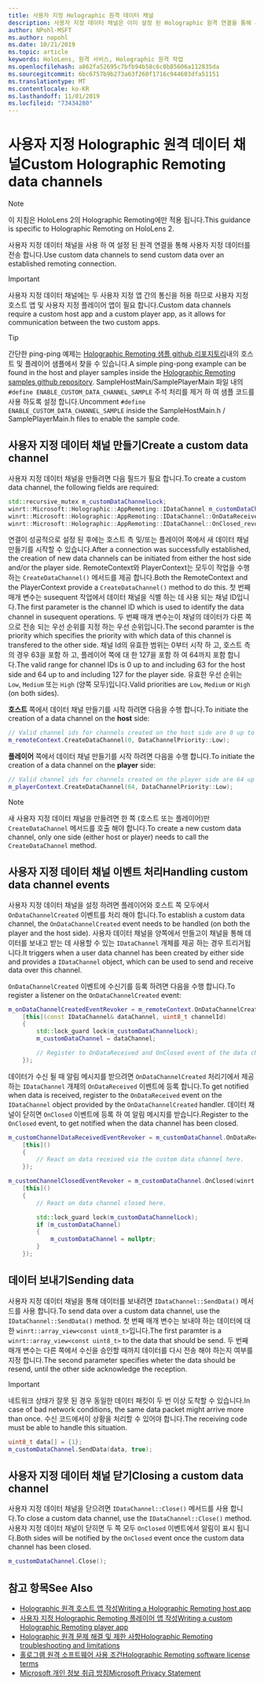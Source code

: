 ```yaml
---
title: 사용자 지정 Holographic 원격 데이터 채널
description: 사용자 지정 데이터 채널은 이미 설정 된 Holographic 원격 연결을 통해 사용자 데이터를 전송 하는 데 사용할 수 있습니다.
author: NPohl-MSFT
ms.author: nopohl
ms.date: 10/21/2019
ms.topic: article
keywords: HoloLens, 원격 서비스, Holographic 원격 작업
ms.openlocfilehash: a862fa52695c7bfb94b58c6c0b85606a112835da
ms.sourcegitcommit: 6bc6757b9b273a63f260f1716c944603dfa51151
ms.translationtype: MT
ms.contentlocale: ko-KR
ms.lasthandoff: 11/01/2019
ms.locfileid: "73434280"
---
```

# <a name="custom-holographic-remoting-data-channels"></a><span data-ttu-id="6e6ee-104">사용자 지정 Holographic 원격 데이터 채널</span><span class="sxs-lookup"><span data-stu-id="6e6ee-104">Custom Holographic Remoting data channels</span></span>

>[!NOTE]
><span data-ttu-id="6e6ee-105">이 지침은 HoloLens 2의 Holographic Remoting에만 적용 됩니다.</span><span class="sxs-lookup"><span data-stu-id="6e6ee-105">This guidance is specific to Holographic Remoting on HoloLens 2.</span></span>

<span data-ttu-id="6e6ee-106">사용자 지정 데이터 채널을 사용 하 여 설정 된 원격 연결을 통해 사용자 지정 데이터를 전송 합니다.</span><span class="sxs-lookup"><span data-stu-id="6e6ee-106">Use custom data channels to send custom data over an established remoting connection.</span></span>

>[!IMPORTANT]
><span data-ttu-id="6e6ee-107">사용자 지정 데이터 채널에는 두 사용자 지정 앱 간의 통신을 허용 하므로 사용자 지정 호스트 앱 및 사용자 지정 플레이어 앱이 필요 합니다.</span><span class="sxs-lookup"><span data-stu-id="6e6ee-107">Custom data channels require a custom host app and a custom player app, as it allows for communication between the two custom apps.</span></span>

>[!TIP]
><span data-ttu-id="6e6ee-108">간단한 ping-ping 예제는 [Holographic Remoting 샘플 github 리포지토리](https://github.com/microsoft/MixedReality-HolographicRemoting-Samples)내의 호스트 및 플레이어 샘플에서 찾을 수 있습니다.</span><span class="sxs-lookup"><span data-stu-id="6e6ee-108">A simple ping-pong example can be found in the host and player samples inside the [Holographic Remoting samples github repository](https://github.com/microsoft/MixedReality-HolographicRemoting-Samples).</span></span> <span data-ttu-id="6e6ee-109">SampleHostMain/SamplePlayerMain 파일 내의 ```#define ENABLE_CUSTOM_DATA_CHANNEL_SAMPLE``` 주석 처리를 제거 하 여 샘플 코드를 사용 하도록 설정 합니다.</span><span class="sxs-lookup"><span data-stu-id="6e6ee-109">Uncomment ```#define ENABLE_CUSTOM_DATA_CHANNEL_SAMPLE``` inside the SampleHostMain.h / SamplePlayerMain.h files to enable the sample code.</span></span>


## <a name="create-a-custom-data-channel"></a><span data-ttu-id="6e6ee-110">사용자 지정 데이터 채널 만들기</span><span class="sxs-lookup"><span data-stu-id="6e6ee-110">Create a custom data channel</span></span>


<span data-ttu-id="6e6ee-111">사용자 지정 데이터 채널을 만들려면 다음 필드가 필요 합니다.</span><span class="sxs-lookup"><span data-stu-id="6e6ee-111">To create a custom data channel, the following fields are required:</span></span>
```cpp
std::recursive_mutex m_customDataChannelLock;
winrt::Microsoft::Holographic::AppRemoting::IDataChannel m_customDataChannel = nullptr;
winrt::Microsoft::Holographic::AppRemoting::IDataChannel::OnDataReceived_revoker m_customChannelDataReceivedEventRevoker;
winrt::Microsoft::Holographic::AppRemoting::IDataChannel::OnClosed_revoker m_customChannelClosedEventRevoker;
```

<span data-ttu-id="6e6ee-112">연결이 성공적으로 설정 된 후에는 호스트 측 및/또는 플레이어 쪽에서 새 데이터 채널 만들기를 시작할 수 있습니다.</span><span class="sxs-lookup"><span data-stu-id="6e6ee-112">After a connection was successfully established, the creation of new data channels can be initiated from either the host side and/or the player side.</span></span> <span data-ttu-id="6e6ee-113">RemoteContext와 PlayerContext는 모두이 작업을 수행 하는 ```CreateDataChannel()``` 메서드를 제공 합니다.</span><span class="sxs-lookup"><span data-stu-id="6e6ee-113">Both the RemoteContext and the PlayerContext provide a ```CreateDataChannel()``` method to do this.</span></span> <span data-ttu-id="6e6ee-114">첫 번째 매개 변수는 susequent 작업에서 데이터 채널을 식별 하는 데 사용 되는 채널 ID입니다.</span><span class="sxs-lookup"><span data-stu-id="6e6ee-114">The first parameter is the channel ID which is used to identify the data channel in susequent operations.</span></span> <span data-ttu-id="6e6ee-115">두 번째 매개 변수는이 채널의 데이터가 다른 쪽으로 전송 되는 우선 순위를 지정 하는 우선 순위입니다.</span><span class="sxs-lookup"><span data-stu-id="6e6ee-115">The second paramter is the priority which specifies the priority with which data of this channel is transfered to the other side.</span></span> <span data-ttu-id="6e6ee-116">채널 Id의 유효한 범위는 0부터 시작 하 고, 호스트 측의 경우 63을 포함 하 고, 플레이어 쪽에 대 한 127을 포함 하 여 64까지 포함 합니다.</span><span class="sxs-lookup"><span data-stu-id="6e6ee-116">The valid range for channel IDs is 0 up to and including 63 for the host side and 64 up to and including 127 for the player side.</span></span> <span data-ttu-id="6e6ee-117">유효한 우선 순위는 ```Low```, ```Medium``` 또는 ```High``` (양쪽 모두)입니다.</span><span class="sxs-lookup"><span data-stu-id="6e6ee-117">Valid priorities are ```Low```, ```Medium``` or ```High``` (on both sides).</span></span>

<span data-ttu-id="6e6ee-118">**호스트** 쪽에서 데이터 채널 만들기를 시작 하려면 다음을 수행 합니다.</span><span class="sxs-lookup"><span data-stu-id="6e6ee-118">To initiate the creation of a data channel on the **host** side:</span></span>
```cpp
// Valid channel ids for channels created on the host side are 0 up to and including 63
m_remoteContext.CreateDataChannel(0, DataChannelPriority::Low);
```

<span data-ttu-id="6e6ee-119">**플레이어** 쪽에서 데이터 채널 만들기를 시작 하려면 다음을 수행 합니다.</span><span class="sxs-lookup"><span data-stu-id="6e6ee-119">To initiate the creation of a data channel on the **player** side:</span></span>
```cpp
// Valid channel ids for channels created on the player side are 64 up to and including 127
m_playerContext.CreateDataChannel(64, DataChannelPriority::Low);
```

>[!NOTE]
><span data-ttu-id="6e6ee-120">새 사용자 지정 데이터 채널을 만들려면 한 쪽 (호스트 또는 플레이어)만 ```CreateDataChannel``` 메서드를 호출 해야 합니다.</span><span class="sxs-lookup"><span data-stu-id="6e6ee-120">To create a new custom data channel, only one side (either host or player) needs to call the ```CreateDataChannel``` method.</span></span>

## <a name="handling-custom-data-channel-events"></a><span data-ttu-id="6e6ee-121">사용자 지정 데이터 채널 이벤트 처리</span><span class="sxs-lookup"><span data-stu-id="6e6ee-121">Handling custom data channel events</span></span>

<span data-ttu-id="6e6ee-122">사용자 지정 데이터 채널을 설정 하려면 플레이어와 호스트 쪽 모두에서 ```OnDataChannelCreated``` 이벤트를 처리 해야 합니다.</span><span class="sxs-lookup"><span data-stu-id="6e6ee-122">To establish a custom data channel, the ```OnDataChannelCreated``` event needs to be handled (on both the player and the host side).</span></span> <span data-ttu-id="6e6ee-123">사용자 데이터 채널을 양쪽에서 만들고이 채널을 통해 데이터를 보내고 받는 데 사용할 수 있는 ```IDataChannel``` 개체를 제공 하는 경우 트리거됩니다.</span><span class="sxs-lookup"><span data-stu-id="6e6ee-123">It triggers when a user data channel has been created by either side and provides a ```IDataChannel``` object, which can be used to send and receive data over this channel.</span></span>

<span data-ttu-id="6e6ee-124">```OnDataChannelCreated``` 이벤트에 수신기를 등록 하려면 다음을 수행 합니다.</span><span class="sxs-lookup"><span data-stu-id="6e6ee-124">To register a listener on the ```OnDataChannelCreated``` event:</span></span>
```cpp
m_onDataChannelCreatedEventRevoker = m_remoteContext.OnDataChannelCreated(winrt::auto_revoke,
    [this](const IDataChannel& dataChannel, uint8_t channelId)
    {
        std::lock_guard lock(m_customDataChannelLock);
        m_customDataChannel = dataChannel;

        // Register to OnDataReceived and OnClosed event of the data channel here, see below...
    });
```

<span data-ttu-id="6e6ee-125">데이터가 수신 될 때 알림 메시지를 받으려면 ```OnDataChannelCreated``` 처리기에서 제공 하는 ```IDataChannel``` 개체의 ```OnDataReceived``` 이벤트에 등록 합니다.</span><span class="sxs-lookup"><span data-stu-id="6e6ee-125">To get notified when data is received, register to the ```OnDataReceived``` event on the ```IDataChannel``` object provided by the ```OnDataChannelCreated``` handler.</span></span> <span data-ttu-id="6e6ee-126">데이터 채널이 닫히면 ```OnClosed``` 이벤트에 등록 하 여 알림 메시지를 받습니다.</span><span class="sxs-lookup"><span data-stu-id="6e6ee-126">Register to the ```OnClosed``` event, to get notified when the data channel has been closed.</span></span>

```cpp
m_customChannelDataReceivedEventRevoker = m_customDataChannel.OnDataReceived(winrt::auto_revoke, 
    [this]()
    {
        // React on data received via the custom data channel here.
    });

m_customChannelClosedEventRevoker = m_customDataChannel.OnClosed(winrt::auto_revoke,
    [this]()
    {
        // React on data channel closed here.

        std::lock_guard lock(m_customDataChannelLock);
        if (m_customDataChannel)
        {
            m_customDataChannel = nullptr;
        }
    });
```

## <a name="sending-data"></a><span data-ttu-id="6e6ee-127">데이터 보내기</span><span class="sxs-lookup"><span data-stu-id="6e6ee-127">Sending data</span></span>

<span data-ttu-id="6e6ee-128">사용자 지정 데이터 채널을 통해 데이터를 보내려면 ```IDataChannel::SendData()``` 메서드를 사용 합니다.</span><span class="sxs-lookup"><span data-stu-id="6e6ee-128">To send data over a custom data channel, use the ```IDataChannel::SendData()``` method.</span></span> <span data-ttu-id="6e6ee-129">첫 번째 매개 변수는 보내야 하는 데이터에 대 한 ```winrt::array_view<const uint8_t>```입니다.</span><span class="sxs-lookup"><span data-stu-id="6e6ee-129">The first paramter is a ```winrt::array_view<const uint8_t>``` to the data that should be send.</span></span> <span data-ttu-id="6e6ee-130">두 번째 매개 변수는 다른 쪽에서 수신을 승인할 때까지 데이터를 다시 전송 해야 하는지 여부를 지정 합니다.</span><span class="sxs-lookup"><span data-stu-id="6e6ee-130">The second parameter specifies wheter the data should be resend, until the other side acknowledge the reception.</span></span> 

>[!IMPORTANT]
><span data-ttu-id="6e6ee-131">네트워크 상태가 잘못 된 경우 동일한 데이터 패킷이 두 번 이상 도착할 수 있습니다.</span><span class="sxs-lookup"><span data-stu-id="6e6ee-131">In case of bad network conditions, the same data packet might arrive more than once.</span></span> <span data-ttu-id="6e6ee-132">수신 코드에서이 상황을 처리할 수 있어야 합니다.</span><span class="sxs-lookup"><span data-stu-id="6e6ee-132">The receiving code must be able to handle this situation.</span></span>

```cpp
uint8_t data[] = {1};
m_customDataChannel.SendData(data, true);
```

## <a name="closing-a-custom-data-channel"></a><span data-ttu-id="6e6ee-133">사용자 지정 데이터 채널 닫기</span><span class="sxs-lookup"><span data-stu-id="6e6ee-133">Closing a custom data channel</span></span>

<span data-ttu-id="6e6ee-134">사용자 지정 데이터 채널을 닫으려면 ```IDataChannel::Close()``` 메서드를 사용 합니다.</span><span class="sxs-lookup"><span data-stu-id="6e6ee-134">To close a custom data channel, use the ```IDataChannel::Close()``` method.</span></span> <span data-ttu-id="6e6ee-135">사용자 지정 데이터 채널이 닫히면 두 쪽 모두 ```OnClosed``` 이벤트에서 알림이 표시 됩니다.</span><span class="sxs-lookup"><span data-stu-id="6e6ee-135">Both sides will be notified by the ```OnClosed``` event once the custom data channel has been closed.</span></span>

```cpp
m_customDataChannel.Close();
```

## <a name="see-also"></a><span data-ttu-id="6e6ee-136">참고 항목</span><span class="sxs-lookup"><span data-stu-id="6e6ee-136">See Also</span></span>
* [<span data-ttu-id="6e6ee-137">Holographic 원격 호스트 앱 작성</span><span class="sxs-lookup"><span data-stu-id="6e6ee-137">Writing a Holographic Remoting host app</span></span>](holographic-remoting-create-host.md)
* [<span data-ttu-id="6e6ee-138">사용자 지정 Holographic Remoting 플레이어 앱 작성</span><span class="sxs-lookup"><span data-stu-id="6e6ee-138">Writing a custom Holographic Remoting player app</span></span>](holographic-remoting-create-player.md)
* [<span data-ttu-id="6e6ee-139">Holographic 원격 문제 해결 및 제한 사항</span><span class="sxs-lookup"><span data-stu-id="6e6ee-139">Holographic Remoting troubleshooting and limitations</span></span>](holographic-remoting-troubleshooting.md)
* [<span data-ttu-id="6e6ee-140">홀로그램 원격 소프트웨어 사용 조건</span><span class="sxs-lookup"><span data-stu-id="6e6ee-140">Holographic Remoting software license terms</span></span>](https://docs.microsoft.com//legal/mixed-reality/microsoft-holographic-remoting-software-license-terms)
* [<span data-ttu-id="6e6ee-141">Microsoft 개인 정보 취급 방침</span><span class="sxs-lookup"><span data-stu-id="6e6ee-141">Microsoft Privacy Statement</span></span>](https://go.microsoft.com/fwlink/?LinkId=521839)
